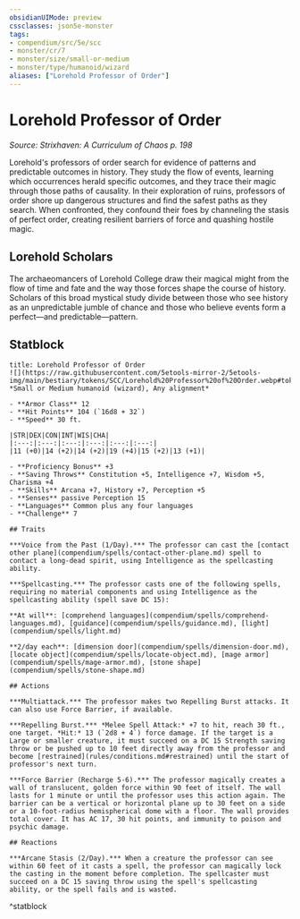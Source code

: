 ```yaml
---
obsidianUIMode: preview
cssclasses: json5e-monster
tags:
- compendium/src/5e/scc
- monster/cr/7
- monster/size/small-or-medium
- monster/type/humanoid/wizard
aliases: ["Lorehold Professor of Order"]
---
```

# Lorehold Professor of Order
*Source: Strixhaven: A Curriculum of Chaos p. 198*  

Lorehold's professors of order search for evidence of patterns and predictable outcomes in history. They study the flow of events, learning which occurrences herald specific outcomes, and they trace their magic through those paths of causality. In their exploration of ruins, professors of order shore up dangerous structures and find the safest paths as they search. When confronted, they confound their foes by channeling the stasis of perfect order, creating resilient barriers of force and quashing hostile magic.

## Lorehold Scholars

The archaeomancers of Lorehold College draw their magical might from the flow of time and fate and the way those forces shape the course of history. Scholars of this broad mystical study divide between those who see history as an unpredictable jumble of chance and those who believe events form a perfect—and predictable—pattern.

## Statblock

```ad-statblock
title: Lorehold Professor of Order
![](https://raw.githubusercontent.com/5etools-mirror-2/5etools-img/main/bestiary/tokens/SCC/Lorehold%20Professor%20of%20Order.webp#token)
*Small or Medium humanoid (wizard), Any alignment*

- **Armor Class** 12 
- **Hit Points** 104 (`16d8 + 32`)
- **Speed** 30 ft.

|STR|DEX|CON|INT|WIS|CHA|
|:---:|:---:|:---:|:---:|:---:|:---:|
|11 (+0)|14 (+2)|14 (+2)|19 (+4)|15 (+2)|13 (+1)|

- **Proficiency Bonus** +3
- **Saving Throws** Constitution +5, Intelligence +7, Wisdom +5, Charisma +4
- **Skills** Arcana +7, History +7, Perception +5
- **Senses** passive Perception 15
- **Languages** Common plus any four languages
- **Challenge** 7

## Traits

***Voice from the Past (1/Day).*** The professor can cast the [contact other plane](compendium/spells/contact-other-plane.md) spell to contact a long-dead spirit, using Intelligence as the spellcasting ability.

***Spellcasting.*** The professor casts one of the following spells, requiring no material components and using Intelligence as the spellcasting ability (spell save DC 15):

**At will**: [comprehend languages](compendium/spells/comprehend-languages.md), [guidance](compendium/spells/guidance.md), [light](compendium/spells/light.md)

**2/day each**: [dimension door](compendium/spells/dimension-door.md), [locate object](compendium/spells/locate-object.md), [mage armor](compendium/spells/mage-armor.md), [stone shape](compendium/spells/stone-shape.md)

## Actions

***Multiattack.*** The professor makes two Repelling Burst attacks. It can also use Force Barrier, if available.

***Repelling Burst.*** *Melee Spell Attack:* +7 to hit, reach 30 ft., one target. *Hit:* 13 (`2d8 + 4`) force damage. If the target is a Large or smaller creature, it must succeed on a DC 15 Strength saving throw or be pushed up to 10 feet directly away from the professor and become [restrained](rules/conditions.md#restrained) until the start of professor's next turn.

***Force Barrier (Recharge 5-6).*** The professor magically creates a wall of translucent, golden force within 90 feet of itself. The wall lasts for 1 minute or until the professor uses this action again. The barrier can be a vertical or horizontal plane up to 30 feet on a side or a 10-foot-radius hemispherical dome with a floor. The wall provides total cover. It has AC 17, 30 hit points, and immunity to poison and psychic damage.

## Reactions

***Arcane Stasis (2/Day).*** When a creature the professor can see within 60 feet of it casts a spell, the professor can magically lock the casting in the moment before completion. The spellcaster must succeed on a DC 15 saving throw using the spell's spellcasting ability, or the spell fails and is wasted.
```
^statblock
